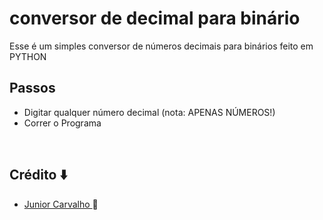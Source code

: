 # conversor de decimal para binário
Esse é um simples conversor de números decimais para binários feito em PYTHON
## 
## Passos
  - Digitar qualquer número decimal (nota: APENAS NÚMEROS!) 
  - Correr o Programa
  <br>

## Crédito ⬇️
- <a href="https://github.com/Junior4Carvalho">Junior Carvalho </a> 🚀
